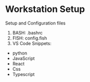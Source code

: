 # Workstation Setup
Setup and Configuration files
1. BASH: .bashrc
2. FISH: config.fish
3. VS Code Snippets:
  - python
  - JavaScript
  - React
  - Css
  - Typescript
